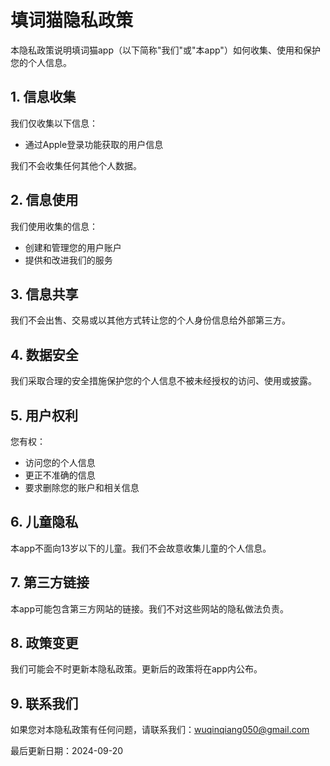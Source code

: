 # 填词猫隐私政策

本隐私政策说明填词猫app（以下简称"我们"或"本app"）如何收集、使用和保护您的个人信息。

## 1. 信息收集

我们仅收集以下信息：
- 通过Apple登录功能获取的用户信息

我们不会收集任何其他个人数据。

## 2. 信息使用

我们使用收集的信息：
- 创建和管理您的用户账户
- 提供和改进我们的服务

## 3. 信息共享

我们不会出售、交易或以其他方式转让您的个人身份信息给外部第三方。

## 4. 数据安全

我们采取合理的安全措施保护您的个人信息不被未经授权的访问、使用或披露。

## 5. 用户权利

您有权：
- 访问您的个人信息
- 更正不准确的信息
- 要求删除您的账户和相关信息

## 6. 儿童隐私

本app不面向13岁以下的儿童。我们不会故意收集儿童的个人信息。

## 7. 第三方链接

本app可能包含第三方网站的链接。我们不对这些网站的隐私做法负责。

## 8. 政策变更

我们可能会不时更新本隐私政策。更新后的政策将在app内公布。

## 9. 联系我们

如果您对本隐私政策有任何问题，请联系我们：wuqinqiang050@gmail.com

最后更新日期：2024-09-20
